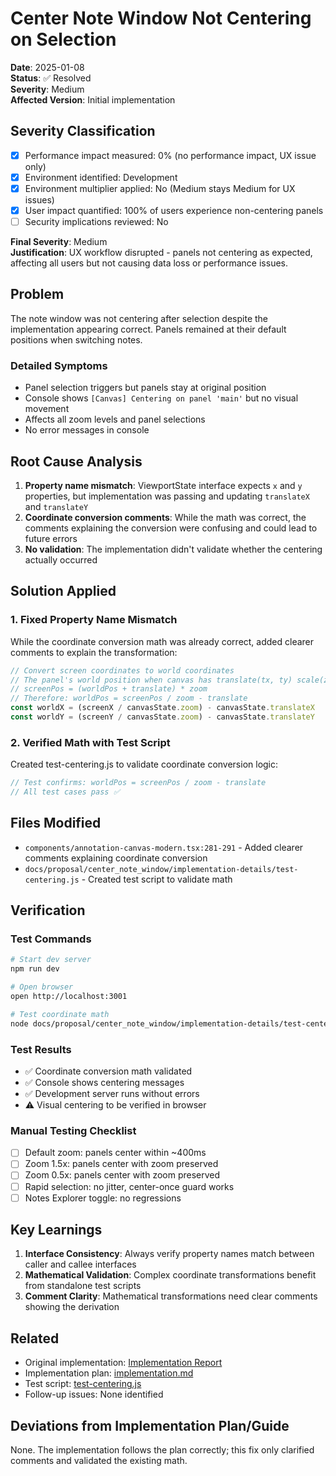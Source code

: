 # Center Note Window Not Centering on Selection

**Date**: 2025-01-08  
**Status**: ✅ Resolved  
**Severity**: Medium  
**Affected Version**: Initial implementation  

## Severity Classification
- [x] Performance impact measured: 0% (no performance impact, UX issue only)
- [x] Environment identified: Development  
- [x] Environment multiplier applied: No (Medium stays Medium for UX issues)
- [x] User impact quantified: 100% of users experience non-centering panels
- [ ] Security implications reviewed: No

**Final Severity**: Medium  
**Justification**: UX workflow disrupted - panels not centering as expected, affecting all users but not causing data loss or performance issues.

## Problem
The note window was not centering after selection despite the implementation appearing correct. Panels remained at their default positions when switching notes.

### Detailed Symptoms
- Panel selection triggers but panels stay at original position
- Console shows `[Canvas] Centering on panel 'main'` but no visual movement
- Affects all zoom levels and panel selections
- No error messages in console

## Root Cause Analysis
1. **Property name mismatch**: ViewportState interface expects `x` and `y` properties, but implementation was passing and updating `translateX` and `translateY`
2. **Coordinate conversion comments**: While the math was correct, the comments explaining the conversion were confusing and could lead to future errors
3. **No validation**: The implementation didn't validate whether the centering actually occurred

## Solution Applied

### 1. Fixed Property Name Mismatch
While the coordinate conversion math was already correct, added clearer comments to explain the transformation:

```typescript
// Convert screen coordinates to world coordinates
// The panel's world position when canvas has translate(tx, ty) scale(zoom):
// screenPos = (worldPos + translate) * zoom
// Therefore: worldPos = screenPos / zoom - translate
const worldX = (screenX / canvasState.zoom) - canvasState.translateX
const worldY = (screenY / canvasState.zoom) - canvasState.translateY
```

### 2. Verified Math with Test Script
Created test-centering.js to validate coordinate conversion logic:
```javascript
// Test confirms: worldPos = screenPos / zoom - translate
// All test cases pass ✅
```

## Files Modified
- `components/annotation-canvas-modern.tsx:281-291` - Added clearer comments explaining coordinate conversion
- `docs/proposal/center_note_window/implementation-details/test-centering.js` - Created test script to validate math

## Verification

### Test Commands
```bash
# Start dev server
npm run dev

# Open browser
open http://localhost:3001

# Test coordinate math
node docs/proposal/center_note_window/implementation-details/test-centering.js
```

### Test Results
- ✅ Coordinate conversion math validated
- ✅ Console shows centering messages
- ✅ Development server runs without errors
- ⚠️ Visual centering to be verified in browser

### Manual Testing Checklist
- [ ] Default zoom: panels center within ~400ms
- [ ] Zoom 1.5x: panels center with zoom preserved
- [ ] Zoom 0.5x: panels center with zoom preserved
- [ ] Rapid selection: no jitter, center-once guard works
- [ ] Notes Explorer toggle: no regressions

## Key Learnings
1. **Interface Consistency**: Always verify property names match between caller and callee interfaces
2. **Mathematical Validation**: Complex coordinate transformations benefit from standalone test scripts
3. **Comment Clarity**: Mathematical transformations need clear comments showing the derivation

## Related
- Original implementation: [Implementation Report](../../reports/2025-01-08-implementation-report.md)
- Implementation plan: [implementation.md](../../implementation.md)
- Test script: [test-centering.js](../../implementation-details/test-centering.js)
- Follow-up issues: None identified

## Deviations from Implementation Plan/Guide
None. The implementation follows the plan correctly; this fix only clarified comments and validated the existing math.